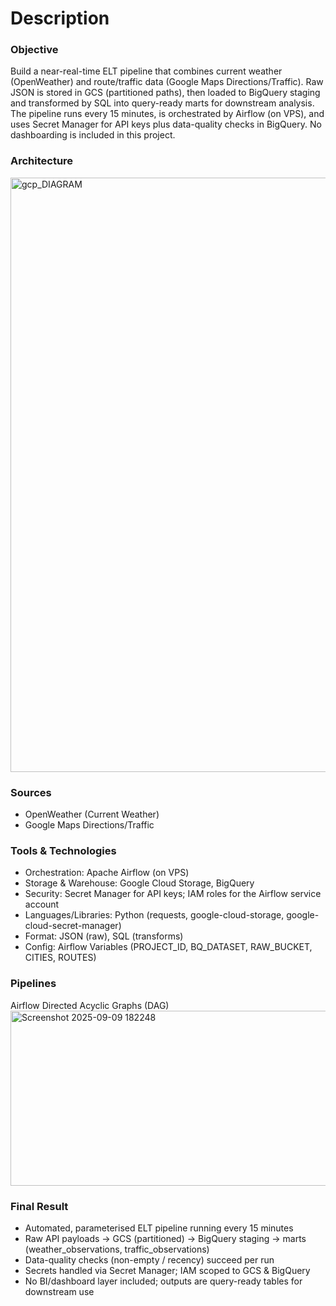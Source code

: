 # Description
### Objective
Build a near-real-time ELT pipeline that combines current weather (OpenWeather) and route/traffic data (Google Maps Directions/Traffic).
Raw JSON is stored in GCS (partitioned paths), then loaded to BigQuery staging and transformed by SQL into query-ready marts for downstream analysis. The pipeline runs every 15 minutes, is orchestrated by Airflow (on VPS), and uses Secret Manager for API keys plus data-quality checks in BigQuery.
No dashboarding is included in this project.

### Architecture
<img width="1431" height="951" alt="gcp_DIAGRAM" src="https://github.com/user-attachments/assets/f8c9dda1-a52b-4b19-bd18-26134fba5bc5" />

### Sources
- OpenWeather (Current Weather)
- Google Maps Directions/Traffic

### Tools & Technologies
- Orchestration: Apache Airflow (on VPS)
- Storage & Warehouse: Google Cloud Storage, BigQuery
- Security: Secret Manager for API keys; IAM roles for the Airflow service account
- Languages/Libraries: Python (requests, google-cloud-storage, google-cloud-secret-manager)
- Format: JSON (raw), SQL (transforms)
- Config: Airflow Variables (PROJECT_ID, BQ_DATASET, RAW_BUCKET, CITIES, ROUTES)

### Pipelines
Airflow Directed Acyclic Graphs (DAG)
<img width="961" height="280" alt="Screenshot 2025-09-09 182248" src="https://github.com/user-attachments/assets/dc4bcb11-c773-4c4f-8cf5-4d09dba0e9d9" />

### Final Result
- Automated, parameterised ELT pipeline running every 15 minutes
- Raw API payloads → GCS (partitioned) → BigQuery staging → marts (weather_observations, traffic_observations)
- Data-quality checks (non-empty / recency) succeed per run
- Secrets handled via Secret Manager; IAM scoped to GCS & BigQuery
- No BI/dashboard layer included; outputs are query-ready tables for downstream use
